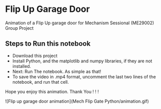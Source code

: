 # Flip Up Garage Door

Animation of a Flip Up garage door for Mechanism Sessional (ME29002) Group Project

## Steps to Run this notebook

* Download this project
* Install Python, and the matplotlib and numpy libraries, if they are not installed.
* Next: Run The notebook. As simple as that!
* To save the video in .mp4 format, uncomment the last two lines of the notebook, and run that cell.

Hope you enjoy this animation. Thank You ! ! !

![Flip up garage door animation](Mech Flip Gate Python/animation.gif)
